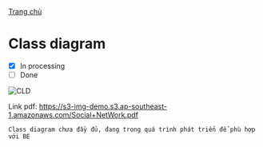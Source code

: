 [Trang chủ](/)

# Class diagram
- [x] In processing
- [ ] Done

![CLD](https://user-images.githubusercontent.com/63086038/133872564-f76e0f97-fb8c-4e37-9280-32b645af1824.png)


Link pdf: https://s3-img-demo.s3.ap-southeast-1.amazonaws.com/Social+NetWork.pdf
```
Class diagram chưa đầy đủ, đang trong quá trình phát triển để phù hợp với BE
```


